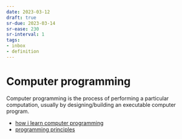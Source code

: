 ```yaml
---
date: 2023-03-12
draft: true
sr-due: 2023-03-14
sr-ease: 230
sr-interval: 1
tags:
- inbox
- definition
---
```


# Computer programming

Computer programming is the process of performing a particular computation,
usually by designing/building an executable computer program.


- [how i learn computer programming](./how%20i%20learn%20computer%20programming.md)
- [programming principles](./programming%20principles.md)